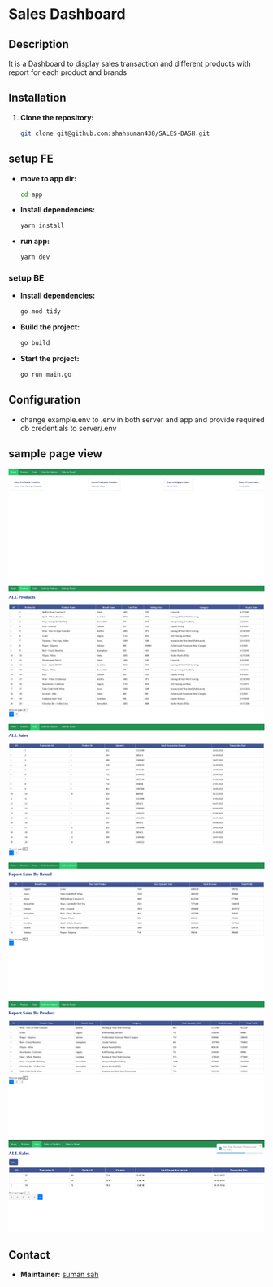 # Sales Dashboard

## Description

It is a Dashboard to display sales transaction and different products with report for each product and brands

## Installation

1. **Clone the repository:**

    ```bash
    git clone git@github.com:shahsuman438/SALES-DASH.git
    ```


## setup FE


- **move to app dir:**
    ```bash
    cd app

- **Install dependencies:**

    ```bash
    yarn install

- **run app:**

    ```bash
    yarn dev
    

### setup BE

- **Install dependencies:**

    ```bash
    go mod tidy
    ```

- **Build the project:**

    ```bash
    go build
    ```
- **Start the project:**

    ```bash
    go run main.go
    ```


## Configuration

- change example.env to .env in both server and app and provide required db credentials to server/.env


## sample page view

![Dash board](/app/src/assets/images/dashboard.png)
![All Product](/app/src/assets/images/allproduct.png)
![All Sales](/app/src/assets/images/allsales.png)
![Report by brand](/app/src/assets/images/reportbybrand.png)
![Report by product](/app/src/assets/images/reportbyproduct.png)
![Notification](/app/src/assets/images/salesNotification.png)

## Contact

- **Maintainer:** [suman sah](mailto:shahsuman438@gmail.com)

